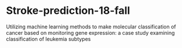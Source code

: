 # Stroke-prediction-18-fall
Utilizing machine learning methods to make molecular classification of cancer based on monitoring gene expression: a case study examining classification of leukemia subtypes
